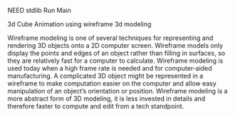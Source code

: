 NEED stdlib
Run Main

3d Cube Animation using wireframe 3d modeling 

Wireframe modeling is one of several techniques for representing and rendering 3D objects onto a 2D computer screen. 
Wireframe models only display the points and edges of an object rather than filling in surfaces, so they are relatively 
fast for a computer to calculate. Wireframe modeling is used today when a high frame rate is needed and for computer-aided manufacturing.
A complicated 3D object might be represented in a wireframe to make computation easier on the computer and allow easy manipulation of an 
object’s orientation or position. Wireframe modeling is a more abstract form of 3D modeling, it is less invested in details and therefore
faster to compute and edit from a tech standpoint.
